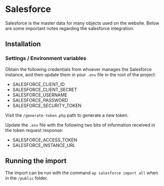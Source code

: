 # Salesforce

Salesforce is the master data for many objects used on the website. Below are some important notes regarding the salesforce integration.

## Installation

### Settings / Environment variables

Obtain the following credentials from whoever manages the Salesforce instance, and then update them in your `.env` file in the root of the project:

* SALESFORCE_CLIENT_ID
* SALESFORCE_CLIENT_SECRET
* SALESFORCE_USERNAME
* SALESFORCE_PASSWORD
* SALESFORCE_SECURITY_TOKEN

Visit the `/generate-token.php` path to generate a new token.

Update the `.env` file with the following two bits of information received in the token request response:

* SALESFORCE_ACCESS_TOKEN
* SALESFORCE_INSTANCE_URL

## Running the import

The import can be run with the command `wp salesforce import all` when in the `/public` folder.